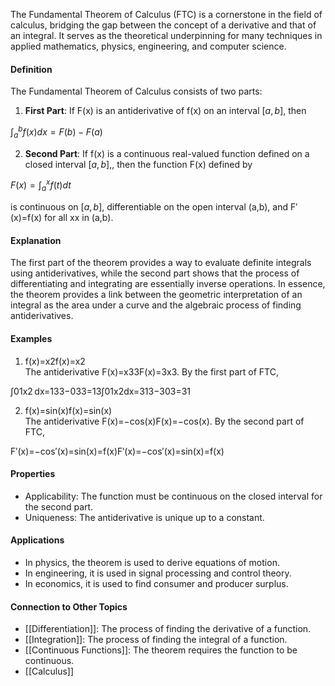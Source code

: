 The Fundamental Theorem of Calculus (FTC) is a cornerstone in the field of calculus, bridging the gap between the concept of a derivative and that of an integral. It serves as the theoretical underpinning for many techniques in applied mathematics, physics, engineering, and computer science.

#### Definition

The Fundamental Theorem of Calculus consists of two parts:

1. **First Part**: If F(x) is an antiderivative of f(x) on an interval $[a,b]$, then

$∫_a^b f(x) dx=F(b)−F(a)$

2. **Second Part**: If f(x) is a continuous real-valued function defined on a closed interval $[a,b]$,, then the function F(x) defined by

$F(x)=∫_a^xf(t) dt$

is continuous on $[a,b]$, differentiable on the open interval (a,b), and F′(x)=f(x) for all xx in (a,b).

#### Explanation

The first part of the theorem provides a way to evaluate definite integrals using antiderivatives, while the second part shows that the process of differentiating and integrating are essentially inverse operations. In essence, the theorem provides a link between the geometric interpretation of an integral as the area under a curve and the algebraic process of finding antiderivatives.

#### Examples

1. f(x)=x2f(x)=x2  
    The antiderivative F(x)=x33F(x)=3x3​. By the first part of FTC,

∫01x2 dx=133−033=13∫01​x2dx=313​−303​=31​

2. f(x)=sin⁡(x)f(x)=sin(x)  
    The antiderivative F(x)=−cos⁡(x)F(x)=−cos(x). By the second part of FTC,

F′(x)=−cos⁡′(x)=sin⁡(x)=f(x)F′(x)=−cos′(x)=sin(x)=f(x)

#### Properties

- Applicability: The function must be continuous on the closed interval for the second part.
- Uniqueness: The antiderivative is unique up to a constant.

#### Applications

- In physics, the theorem is used to derive equations of motion.
- In engineering, it is used in signal processing and control theory.
- In economics, it is used to find consumer and producer surplus.

#### Connection to Other Topics

- [[Differentiation]]: The process of finding the derivative of a function.
- [[Integration]]: The process of finding the integral of a function.
- [[Continuous Functions]]: The theorem requires the function to be continuous.
- [[Calculus]]